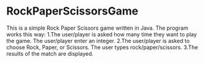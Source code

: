 # RockPaperScissorsGame
This is a simple Rock Paper Scissors game written in Java. 
The program works this way:
    1.The user/player is asked how many time they want to play the game. The user/player enter an integer.
    2.The user/player is asked to choose Rock, Paper, or Scissors. The user types rock/paper/scissors.
    3.The results of the match are displayed.
